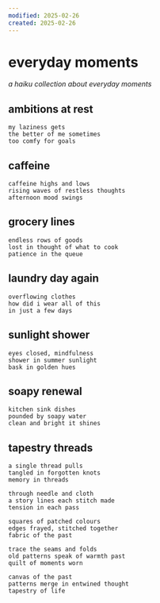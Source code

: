 ```yaml
---
modified: 2025-02-26
created: 2025-02-26
---
```


# everyday moments

_a haiku collection about everyday moments_

## ambitions at rest

```
my laziness gets
the better of me sometimes
too comfy for goals
```

## caffeine

```
caffeine highs and lows
rising waves of restless thoughts
afternoon mood swings
```

## grocery lines

```
endless rows of goods
lost in thought of what to cook
patience in the queue
```

## laundry day again

```
overflowing clothes
how did i wear all of this
in just a few days
```

## sunlight shower

```
eyes closed, mindfulness
shower in summer sunlight
bask in golden hues
```

## soapy renewal

```
kitchen sink dishes
pounded by soapy water
clean and bright it shines
```

## tapestry threads

```
a single thread pulls
tangled in forgotten knots
memory in threads

through needle and cloth
a story lines each stitch made
tension in each pass

squares of patched colours
edges frayed, stitched together
fabric of the past

trace the seams and folds
old patterns speak of warmth past
quilt of moments worn

canvas of the past
patterns merge in entwined thought
tapestry of life
```
